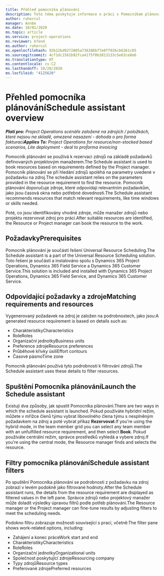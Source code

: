 ```yaml
---
title: Přehled pomocníka plánování
description: Toto téma poskytuje informace o práci s Pomocníkem plánování při rezervaci zdrojů.
author: ruhercul
manager: Annbe
ms.date: 10/01/2020
ms.topic: article
ms.service: project-operations
ms.reviewer: kfend
ms.author: ruhercul
ms.openlocfilehash: 92b12bd9272805a736286bf7e0ff926cb6361c05
ms.sourcegitcommit: 4cf1dc1561b92fca4175f0b3813133c5e63ce8e6
ms.translationtype: HT
ms.contentlocale: cs-CZ
ms.lasthandoff: 10/28/2020
ms.locfileid: "4125620"
---
```

# <a name="schedule-assistant-overview"></a><span data-ttu-id="92aa5-103">Přehled pomocníka plánování</span><span class="sxs-lookup"><span data-stu-id="92aa5-103">Schedule assistant overview</span></span>

<span data-ttu-id="92aa5-104">_**Platí pro:** Project Operations scénáře založené na zdrojích / položkách, které nejsou na skladě, omezené nasazení - dohoda o pro forma fakturaci_</span><span class="sxs-lookup"><span data-stu-id="92aa5-104">_**Applies To:** Project Operations for resource/non-stocked based scenarios, Lite deployment - deal to proforma invoicing_</span></span>

<span data-ttu-id="92aa5-105">Pomocník plánování se používá k rezervaci zdrojů na základě požadavků definovaných projektovým manažerem.</span><span class="sxs-lookup"><span data-stu-id="92aa5-105">The Schedule assistant is used to book resources based on requirements defined by the Project manager.</span></span> <span data-ttu-id="92aa5-106">Pomocník plánování se při hledání zdrojů spoléhá na parametry uvedené v požadavku na zdroj.</span><span class="sxs-lookup"><span data-stu-id="92aa5-106">The schedule assistant relies on the parameters provided in the resource requirement to find the resource.</span></span> <span data-ttu-id="92aa5-107">Pomocník plánování doporučuje zdroje, které odpovídají relevantním požadavkům, jako jsou časová okna nebo potřebné dovednosti.</span><span class="sxs-lookup"><span data-stu-id="92aa5-107">The Schedule assistant recommends resources that match relevant requirements, like time windows or skills needed.</span></span>

<span data-ttu-id="92aa5-108">Poté, co jsou identifikovány vhodné zdroje, může manažer zdrojů nebo projektu rezervovat zdroj pro práci.</span><span class="sxs-lookup"><span data-stu-id="92aa5-108">After suitable resources are identified, the Resource or Project manager can book the resource to the work.</span></span>

## <a name="prerequisites"></a><span data-ttu-id="92aa5-109">Požadavky</span><span class="sxs-lookup"><span data-stu-id="92aa5-109">Prerequisites</span></span>

<span data-ttu-id="92aa5-110">Pomocník plánování je součástí řešení Universal Resource Scheduling.</span><span class="sxs-lookup"><span data-stu-id="92aa5-110">The Schedule assistant is a part of the Universal Resource Scheduling solution.</span></span> <span data-ttu-id="92aa5-111">Toto řešení je součástí a instalováno spolu s Dynamics 365 Project Operations, Dynamics 365 Field Service a Dynamics 365 Customer Service.</span><span class="sxs-lookup"><span data-stu-id="92aa5-111">This solution is included and installed with Dynamics 365 Project Operations, Dynamics 365 Field Service, and Dynamics 365 Customer Service.</span></span>

## <a name="matching-requirements-and-resources"></a><span data-ttu-id="92aa5-112">Odpovídající požadavky a zdroje</span><span class="sxs-lookup"><span data-stu-id="92aa5-112">Matching requirements and resources</span></span>

<span data-ttu-id="92aa5-113">Vygenerovaný požadavek na zdroj je založen na podrobnostech, jako jsou:</span><span class="sxs-lookup"><span data-stu-id="92aa5-113">A generated resource requirement is based on details such as:</span></span>

-   <span data-ttu-id="92aa5-114">Charakteristiky</span><span class="sxs-lookup"><span data-stu-id="92aa5-114">Characteristics</span></span>
-   <span data-ttu-id="92aa5-115">Role</span><span class="sxs-lookup"><span data-stu-id="92aa5-115">Roles</span></span>
-   <span data-ttu-id="92aa5-116">Organizační jednotky</span><span class="sxs-lookup"><span data-stu-id="92aa5-116">Business units</span></span>
-   <span data-ttu-id="92aa5-117">Preference zdroje</span><span class="sxs-lookup"><span data-stu-id="92aa5-117">Resource preferences</span></span>
-   <span data-ttu-id="92aa5-118">Průběhové křivky úsilí</span><span class="sxs-lookup"><span data-stu-id="92aa5-118">Effort contours</span></span>
-   <span data-ttu-id="92aa5-119">Časové pásmo</span><span class="sxs-lookup"><span data-stu-id="92aa5-119">Time zone</span></span>

<span data-ttu-id="92aa5-120">Pomocník plánování používá tyto podrobnosti k filtrování zdrojů.</span><span class="sxs-lookup"><span data-stu-id="92aa5-120">The Schedule assistant uses these details to filter resources.</span></span>

## <a name="launch-the-schedule-assistant"></a><span data-ttu-id="92aa5-121">Spuštění Pomocníka plánování</span><span class="sxs-lookup"><span data-stu-id="92aa5-121">Launch the Schedule assistant</span></span>

<span data-ttu-id="92aa5-122">Existují dva způsoby, jak spustit Pomocníka plánování.</span><span class="sxs-lookup"><span data-stu-id="92aa5-122">There are two ways in which the schedule assistant is launched.</span></span> <span data-ttu-id="92aa5-123">Pokud používáte hybridní režim, můžete v mřížce členů týmu vybrat libovolného člena týmu s nesplněným požadavkem na zdroj a poté vybrat příkaz **Rezervovat**.</span><span class="sxs-lookup"><span data-stu-id="92aa5-123">If you're using the hybrid mode, in the team member grid you can select any team member with an unfulfilled resource requirement, and then select **Book**.</span></span> <span data-ttu-id="92aa5-124">Pokud používáte centrální režim, správce prostředků vyhledá a vybere zdroj.</span><span class="sxs-lookup"><span data-stu-id="92aa5-124">If you're using the central mode, the Resource manager finds and selects the resource.</span></span>

## <a name="schedule-assistant-filters"></a><span data-ttu-id="92aa5-125">Filtry pomocníka plánování</span><span class="sxs-lookup"><span data-stu-id="92aa5-125">Schedule assistant filters</span></span>

<span data-ttu-id="92aa5-126">Po spuštění Pomocníka plánování se podrobnosti z požadavku na zdroj zobrazí v levém podokně jako filtrované hodnoty.</span><span class="sxs-lookup"><span data-stu-id="92aa5-126">After the Schedule assistant runs, the details from the resource requirement are displayed as filtered values in the left pane.</span></span> <span data-ttu-id="92aa5-127">Správce zdrojů nebo projektový manažer může doladit výsledky úpravou filtrů podle potřeb plánování.</span><span class="sxs-lookup"><span data-stu-id="92aa5-127">The Resource manager or the Project manager can fine-tune results by adjusting filters to meet the scheduling needs.</span></span>

<span data-ttu-id="92aa5-128">Podokno filtru zobrazuje možnosti související s prací, včetně:</span><span class="sxs-lookup"><span data-stu-id="92aa5-128">The filter pane shows work-related options, including:</span></span>

-   <span data-ttu-id="92aa5-129">Zahájení a konec práce</span><span class="sxs-lookup"><span data-stu-id="92aa5-129">Work start and end</span></span>
-   <span data-ttu-id="92aa5-130">Charakteristiky</span><span class="sxs-lookup"><span data-stu-id="92aa5-130">Characteristics</span></span>
-   <span data-ttu-id="92aa5-131">Role</span><span class="sxs-lookup"><span data-stu-id="92aa5-131">Roles</span></span>
-   <span data-ttu-id="92aa5-132">Organizační jednotky</span><span class="sxs-lookup"><span data-stu-id="92aa5-132">Organizational units</span></span>
-   <span data-ttu-id="92aa5-133">Společnost poskytující zdroje</span><span class="sxs-lookup"><span data-stu-id="92aa5-133">Resourcing company</span></span>
-   <span data-ttu-id="92aa5-134">Typy zdrojů</span><span class="sxs-lookup"><span data-stu-id="92aa5-134">Resource types</span></span>
-   <span data-ttu-id="92aa5-135">Preferované zdroje</span><span class="sxs-lookup"><span data-stu-id="92aa5-135">Preferred resources</span></span>
